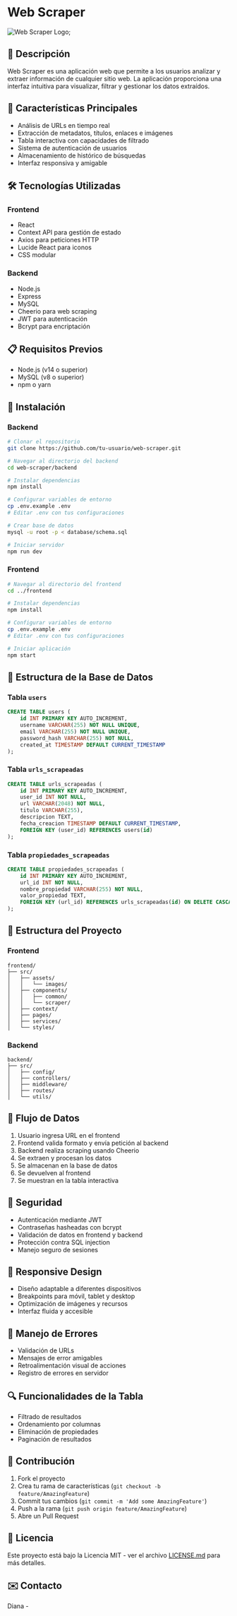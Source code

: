 # Web Scraper

![Web Scraper Logo](../frontend/src/assets/images/logo.jpg);

## 📌 Descripción
Web Scraper es una aplicación web que permite a los usuarios analizar y extraer información de cualquier sitio web. La aplicación proporciona una interfaz intuitiva para visualizar, filtrar y gestionar los datos extraídos.

## 🚀 Características Principales
- Análisis de URLs en tiempo real
- Extracción de metadatos, títulos, enlaces e imágenes
- Tabla interactiva con capacidades de filtrado
- Sistema de autenticación de usuarios
- Almacenamiento de histórico de búsquedas
- Interfaz responsiva y amigable

## 🛠️ Tecnologías Utilizadas
### Frontend
- React
- Context API para gestión de estado
- Axios para peticiones HTTP
- Lucide React para iconos
- CSS modular

### Backend
- Node.js
- Express
- MySQL
- Cheerio para web scraping
- JWT para autenticación
- Bcrypt para encriptación

## 📋 Requisitos Previos
- Node.js (v14 o superior)
- MySQL (v8 o superior)
- npm o yarn

## 🔧 Instalación

### Backend
```bash
# Clonar el repositorio
git clone https://github.com/tu-usuario/web-scraper.git

# Navegar al directorio del backend
cd web-scraper/backend

# Instalar dependencias
npm install

# Configurar variables de entorno
cp .env.example .env
# Editar .env con tus configuraciones

# Crear base de datos
mysql -u root -p < database/schema.sql

# Iniciar servidor
npm run dev
```

### Frontend
```bash
# Navegar al directorio del frontend
cd ../frontend

# Instalar dependencias
npm install

# Configurar variables de entorno
cp .env.example .env
# Editar .env con tus configuraciones

# Iniciar aplicación
npm start
```

## 💾 Estructura de la Base de Datos

### Tabla `users`
```sql
CREATE TABLE users (
    id INT PRIMARY KEY AUTO_INCREMENT,
    username VARCHAR(255) NOT NULL UNIQUE,
    email VARCHAR(255) NOT NULL UNIQUE,
    password_hash VARCHAR(255) NOT NULL,
    created_at TIMESTAMP DEFAULT CURRENT_TIMESTAMP
);
```

### Tabla `urls_scrapeadas`
```sql
CREATE TABLE urls_scrapeadas (
    id INT PRIMARY KEY AUTO_INCREMENT,
    user_id INT NOT NULL,
    url VARCHAR(2048) NOT NULL,
    titulo VARCHAR(255),
    descripcion TEXT,
    fecha_creacion TIMESTAMP DEFAULT CURRENT_TIMESTAMP,
    FOREIGN KEY (user_id) REFERENCES users(id)
);
```

### Tabla `propiedades_scrapeadas`
```sql
CREATE TABLE propiedades_scrapeadas (
    id INT PRIMARY KEY AUTO_INCREMENT,
    url_id INT NOT NULL,
    nombre_propiedad VARCHAR(255) NOT NULL,
    valor_propiedad TEXT,
    FOREIGN KEY (url_id) REFERENCES urls_scrapeadas(id) ON DELETE CASCADE
);
```

## 📁 Estructura del Proyecto

### Frontend
```
frontend/
├── src/
│   ├── assets/
│   │   └── images/
│   ├── components/
│   │   ├── common/
│   │   └── scraper/
│   ├── context/
│   ├── pages/
│   ├── services/
│   └── styles/
```

### Backend
```
backend/
├── src/
│   ├── config/
│   ├── controllers/
│   ├── middleware/
│   ├── routes/
│   └── utils/
```

## 🔄 Flujo de Datos
1. Usuario ingresa URL en el frontend
2. Frontend valida formato y envía petición al backend
3. Backend realiza scraping usando Cheerio
4. Se extraen y procesan los datos
5. Se almacenan en la base de datos
6. Se devuelven al frontend
7. Se muestran en la tabla interactiva

## 🔐 Seguridad
- Autenticación mediante JWT
- Contraseñas hasheadas con bcrypt
- Validación de datos en frontend y backend
- Protección contra SQL injection
- Manejo seguro de sesiones

## 📱 Responsive Design
- Diseño adaptable a diferentes dispositivos
- Breakpoints para móvil, tablet y desktop
- Optimización de imágenes y recursos
- Interfaz fluida y accesible

## 🛟 Manejo de Errores
- Validación de URLs
- Mensajes de error amigables
- Retroalimentación visual de acciones
- Registro de errores en servidor

## 🔍 Funcionalidades de la Tabla
- Filtrado de resultados
- Ordenamiento por columnas
- Eliminación de propiedades
- Paginación de resultados

## 👥 Contribución
1. Fork el proyecto
2. Crea tu rama de características (`git checkout -b feature/AmazingFeature`)
3. Commit tus cambios (`git commit -m 'Add some AmazingFeature'`)
4. Push a la rama (`git push origin feature/AmazingFeature`)
5. Abre un Pull Request

## 📄 Licencia
Este proyecto está bajo la Licencia MIT - ver el archivo [LICENSE.md](LICENSE.md) para más detalles.

## ✉️ Contacto
Diana - 

